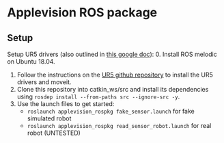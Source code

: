 # Applevision ROS package

## Setup

Setup UR5 drivers (also outlined in [this google doc](https://docs.google.com/document/d/1HJujs0zgqWxUMx5Ktua1PtX73_GnM81Z3KrTZ6-BJZs/edit#)):
0. Install ROS melodic on Ubuntu 18.04.
1. Follow the instructions on the [UR5 github repository](https://github.com/UniversalRobots/Universal_Robots_ROS_Driver#building) to install the UR5 drivers and moveit.
2. Clone this repository into catkin_ws/src and install its dependencies using `rosdep install --from-paths src --ignore-src -y`.
3. Use the launch files to get started:
    * `roslaunch applevision_rospkg fake_sensor.launch` for fake simulated robot
    * `roslaunch applevision_rospkg read_sensor_robot.launch` for real robot (UNTESTED)
